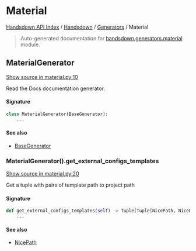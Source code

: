 # Material

[Handsdown API Index](../../README.md#handsdown-api-index) /
[Handsdown](../index.md#handsdown) /
[Generators](./index.md#generators) /
Material

> Auto-generated documentation for [handsdown.generators.material](https://github.com/vemel/handsdown/blob/main/handsdown/generators/material.py) module.

## MaterialGenerator

[Show source in material.py:10](https://github.com/vemel/handsdown/blob/main/handsdown/generators/material.py#L10)

Read the Docs documentation generator.

#### Signature

```python
class MaterialGenerator(BaseGenerator):
    ...
```

#### See also

- [BaseGenerator](./base.md#basegenerator)

### MaterialGenerator().get_external_configs_templates

[Show source in material.py:20](https://github.com/vemel/handsdown/blob/main/handsdown/generators/material.py#L20)

Get a tuple with pairs of template path to project path

#### Signature

```python
def get_external_configs_templates(self) -> Tuple[Tuple[NicePath, NicePath], ...]:
    ...
```

#### See also

- [NicePath](../utils/nice_path.md#nicepath)



